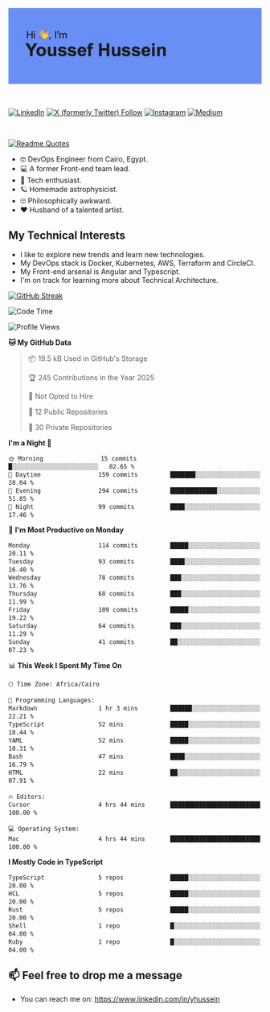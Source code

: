 [![Youssef's GitHub Banner](./assets/youssef-hussein.png)](https://github.com/yorki404)

</br>

[![LinkedIn](https://img.shields.io/badge/linkedin-%230077B5.svg?style=for-the-badge&logo=linkedin&logoColor=white)](https://www.linkedin.com/in/yhussein/)
[![X (formerly Twitter) Follow](https://img.shields.io/twitter/follow/devqikHQ?style=for-the-badge&logo=X&logoColor=White&labelColor=White)](https://twitter.com/devqikHQ)
[![Instagram](https://img.shields.io/badge/devqik-E4405F?style=for-the-badge&logo=Instagram&logoColor=white)](https://instagram.com/devqik)
[![Medium](https://img.shields.io/badge/Medium-12100E?style=for-the-badge&logo=medium&logoColor=white)](https://medium.com/@devqik)

</br>

[![Readme Quotes](https://quotes-github-readme.vercel.app/api?type=horizontal&theme=dark)](https://github.com/piyushsuthar/github-readme-quotes)

- :nerd_face: DevOps Engineer from Cairo, Egypt.
- :computer: A former Front-end team lead.
- :satellite: Tech enthusiast.
- :ringed_planet: Homemade astrophysicist.
- :roll_eyes: Philosophically awkward.
- :heart: Husband of a talented artist.

## My Technical Interests

- I like to explore new trends and learn new technologies.
- My DevOps stack is Docker, Kubernetes, AWS, Terraform and CircleCI.
- My Front-end arsenal is Angular and Typescript.
- I'm on track for learning more about Technical Architecture.

[![GitHub Streak](https://streak-stats.demolab.com/?user=devqik&theme=dark)](https://git.io/streak-stats)

<!--START_SECTION:waka-->
![Code Time](http://img.shields.io/badge/Code%20Time-952%20hrs%2049%20mins-blue)

![Profile Views](http://img.shields.io/badge/Profile%20Views-0-blue)

**🐱 My GitHub Data** 

> 📦 19.5 kB Used in GitHub's Storage 
 > 
> 🏆 245 Contributions in the Year 2025
 > 
> 🚫 Not Opted to Hire
 > 
> 📜 12 Public Repositories 
 > 
> 🔑 30 Private Repositories 
 > 
**I'm a Night 🦉** 

```text
🌞 Morning                15 commits          █░░░░░░░░░░░░░░░░░░░░░░░░   02.65 % 
🌆 Daytime                159 commits         ███████░░░░░░░░░░░░░░░░░░   28.04 % 
🌃 Evening                294 commits         █████████████░░░░░░░░░░░░   51.85 % 
🌙 Night                  99 commits          ████░░░░░░░░░░░░░░░░░░░░░   17.46 % 
```
📅 **I'm Most Productive on Monday** 

```text
Monday                   114 commits         █████░░░░░░░░░░░░░░░░░░░░   20.11 % 
Tuesday                  93 commits          ████░░░░░░░░░░░░░░░░░░░░░   16.40 % 
Wednesday                78 commits          ███░░░░░░░░░░░░░░░░░░░░░░   13.76 % 
Thursday                 68 commits          ███░░░░░░░░░░░░░░░░░░░░░░   11.99 % 
Friday                   109 commits         █████░░░░░░░░░░░░░░░░░░░░   19.22 % 
Saturday                 64 commits          ███░░░░░░░░░░░░░░░░░░░░░░   11.29 % 
Sunday                   41 commits          ██░░░░░░░░░░░░░░░░░░░░░░░   07.23 % 
```


📊 **This Week I Spent My Time On** 

```text
🕑︎ Time Zone: Africa/Cairo

💬 Programming Languages: 
Markdown                 1 hr 3 mins         ██████░░░░░░░░░░░░░░░░░░░   22.21 % 
TypeScript               52 mins             █████░░░░░░░░░░░░░░░░░░░░   18.44 % 
YAML                     52 mins             █████░░░░░░░░░░░░░░░░░░░░   18.31 % 
Bash                     47 mins             ████░░░░░░░░░░░░░░░░░░░░░   16.79 % 
HTML                     22 mins             ██░░░░░░░░░░░░░░░░░░░░░░░   07.91 % 

🔥 Editors: 
Cursor                   4 hrs 44 mins       █████████████████████████   100.00 % 

💻 Operating System: 
Mac                      4 hrs 44 mins       █████████████████████████   100.00 % 
```

**I Mostly Code in TypeScript** 

```text
TypeScript               5 repos             █████░░░░░░░░░░░░░░░░░░░░   20.00 % 
HCL                      5 repos             █████░░░░░░░░░░░░░░░░░░░░   20.00 % 
Rust                     5 repos             █████░░░░░░░░░░░░░░░░░░░░   20.00 % 
Shell                    1 repo              █░░░░░░░░░░░░░░░░░░░░░░░░   04.00 % 
Ruby                     1 repo              █░░░░░░░░░░░░░░░░░░░░░░░░   04.00 % 
```




<!--END_SECTION:waka-->

## 📫 Feel free to drop me a message
- You can reach me on: https://www.linkedin.com/in/yhussein
